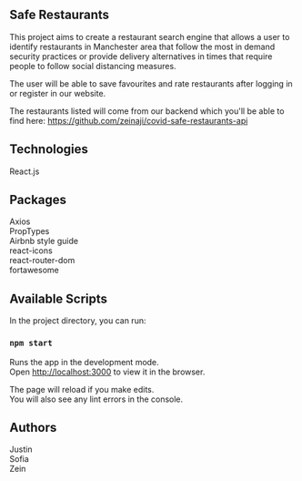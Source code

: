 ## Safe Restaurants

This project aims to create a restaurant search engine that allows a user to identify restaurants in Manchester area that follow the most in demand security practices or provide delivery alternatives in times that require people to follow social distancing measures.

The user will be able to save favourites and rate restaurants after logging in or register in our website.

The restaurants listed will come from our backend which you'll be able to find here: 
https://github.com/zeinaji/covid-safe-restaurants-api

## Technologies

React.js

## Packages

Axios<br/>
PropTypes<br/>
Airbnb style guide<br/>
react-icons<br/>
react-router-dom<br/>
fortawesome

## Available Scripts

In the project directory, you can run:

### `npm start`

Runs the app in the development mode.<br />
Open [http://localhost:3000](http://localhost:3000) to view it in the browser.

The page will reload if you make edits.<br />
You will also see any lint errors in the console.

## Authors

Justin <br/>
Sofia <br/>
Zein
